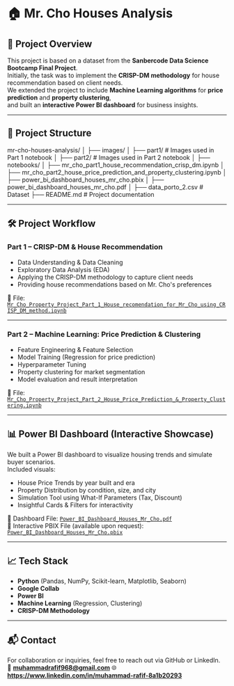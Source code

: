 # 🏠 Mr. Cho Houses Analysis

## 📌 Project Overview
This project is based on a dataset from the **Sanbercode Data Science Bootcamp Final Project**.  
Initially, the task was to implement the **CRISP-DM methodology** for house recommendation based on client needs.  
We extended the project to include **Machine Learning algorithms** for **price prediction** and **property clustering**,  
and built an **interactive Power BI dashboard** for business insights.

---

## 📂 Project Structure

mr-cho-houses-analysis/
│
├── images/
│   ├── part1/                      # Images used in Part 1 notebook
│   ├── part2/                      # Images used in Part 2 notebook
│
├── notebooks/
│   ├── mr_cho_part1_house_recommendation_crisp_dm.ipynb
│   ├── mr_cho_part2_house_price_prediction_and_property_clustering.ipynb
│   ├── power_bi_dashboard_houses_mr_cho.pbix
│   ├── power_bi_dashboard_houses_mr_cho.pdf
│
├── data_porto_2.csv                # Dataset
├── README.md                       # Project documentation


---

## 🛠 Project Workflow

### **Part 1 – CRISP-DM & House Recommendation**
- Data Understanding & Data Cleaning
- Exploratory Data Analysis (EDA)
- Applying the CRISP-DM methodology to capture client needs
- Providing house recommendations based on Mr. Cho's preferences  

📄 File: [`Mr_Cho_Property_Project_Part_1_House_recomendation_for_Mr_Cho_using_CRISP_DM_method.ipynb`](notebooks/Mr_Cho_Property_Project_Part_1_House_recomendation_for_Mr_Cho_using_CRISP_DM_method.ipynb)

---

### **Part 2 – Machine Learning: Price Prediction & Clustering**
- Feature Engineering & Feature Selection
- Model Training (Regression for price prediction)
- Hyperparameter Tuning
- Property clustering for market segmentation
- Model evaluation and result interpretation  

📄 File: [`Mr_Cho_Property_Project_Part_2_House_Price_Prediction_&_Property_Clustering.ipynb`](notebooks/Mr_Cho_Property_Project_Part_2_House_Price_Prediction_&_Property_Clustering.ipynb)

---

## 📊 Power BI Dashboard (Interactive Showcase)

We built a Power BI dashboard to visualize housing trends and simulate buyer scenarios.  
Included visuals:
- House Price Trends by year built and era
- Property Distribution by condition, size, and city
- Simulation Tool using What-If Parameters (Tax, Discount)
- Insightful Cards & Filters for interactivity  

📄 Dashboard File: [`Power_BI_Dashboard_Houses_Mr_Cho.pdf`](notebooks/Power_BI_Dashboard_Houses_Mr_Cho.pdf)  
💾 Interactive PBIX File (available upon request): [`Power_BI_Dashboard_Houses_Mr_Cho.pbix`](notebooks/Power_BI_Dashboard_Houses_Mr_Cho.pbix)

---

## 📈 Tech Stack
- **Python** (Pandas, NumPy, Scikit-learn, Matplotlib, Seaborn)
- **Google Collab**
- **Power BI**
- **Machine Learning** (Regression, Clustering)
- **CRISP-DM Methodology**

---

## 📬 Contact
For collaboration or inquiries, feel free to reach out via GitHub or LinkedIn.  
📧 **muhammadrafif968@gmail.com**
🌐 **https://www.linkedin.com/in/muhammad-rafif-8a1b20293**
